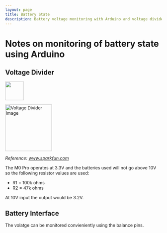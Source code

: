 ```yaml
---
layout: page
title: Battery State
description: Battery voltage monitoring with Arduino and voltage divider.
---
```


# Notes on monitoring of battery state using Arduino

## Voltage Divider
<img src="https://render.githubusercontent.com/render/math?math=
V_{out} = V_{in} \cdot \frac{R_2}{R_1 %2B R_2}
" width="auto" height="60">

<img src="https://cdn.sparkfun.com/assets/4/0/3/a/e/511948ffce395f7f47000000.png" alt="Voltage Divider Image" width="auto" height="150">  

*Reference: www.sparkfun.com*

The M0 Pro operates at 3.3V and the batteries used will not go above 10V so the following resistor values are used:

* R1 = 100k ohms
* R2 = 47k ohms

At 10V input the output would be 3.2V.

## Battery Interface
The volatge can be monitored convieniently using the balance pins.